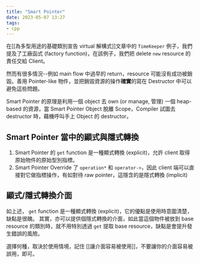 ```yaml
---
title: "Smart Pointer"
date: 2023-05-07 13:27
tags:
- cpp
---
```


在[[為多型用途的基礎類別宣告 virtual 解構式]]文章中的 `TimeKeeper` 例子，我們提及了工廠函式 (factory function)，在該例子，我們把 delete `new` resource 的責任交給 Client。

然而有很多情況--例如 main flow 中過早的 return，resource 可能沒有成功被銷毀。善用 Pointer-like 物件，並把銷毀資源的操作**確實**的寫在 Destructor 中可以避免這些問題。

Smart Pointer 的原理是利用一個 object 去 own (or manage, 管理) 一個 heap-based 的資源，當 Smart Pointer Object 脫離 Scope，Compiler 試圖去 destructor 時，藉機呼叫手上 Object 的 destructor。

## Smart Pointer 當中的顯式與隱式轉換
1. Smart Pointer 的 `get` function 是一種顯式轉換 (explicit)，允許 client 取得原始物件的原始型別指標。
2. Smart Pointer Override 了 `operation*` 和 `operator->`，因此 client 端可以直接對它做指標操作，有如對待 raw pointer，這隱含的是隱式轉換 (implicit)

## 顯式/隱式轉換介面
如上述， `get` function 是一種顯式轉換 (explicit)，它的優點是使用時意圖清楚，缺點是很醜。
其實，亦可以提供個隱式轉換的介面，如此當這個物件被放到 base resource 的類別時，就不用特別透過 `get` 提取 base resource，缺點是會提升發生錯誤的風險。

選擇何種，取決於使用情境，記住 [[讓介面容易被使用]]，不要讓你的介面容易被誤用，即可。